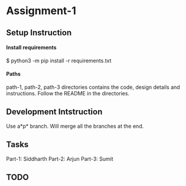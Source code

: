 # Assignment-1

## Setup Instruction
#### Install requirements
$ python3 -m pip install -r requirements.txt
#### Paths
path-1, path-2, path-3 directories contains the code, design details and instructions. Follow the README in the directories.

## Development Intstruction
Use a\*p\* branch. Will merge all the branches at the end.

## Tasks
Part-1: Siddharth
Part-2: Arjun
Part-3: Sumit

## TODO
